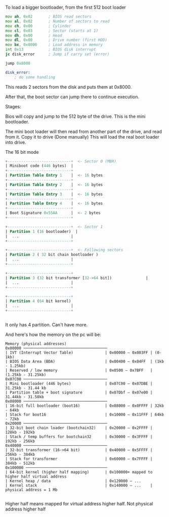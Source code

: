 

To load a bigger bootloader, from the first 512 boot loader



```asm
mov ah, 0x02       ; BIOS read sectors
mov al, 0x02       ; Number of sectors to read
mov ch, 0x00       ; Cylinder
mov cl, 0x03       ; Sector (starts at 1)
mov dh, 0x00       ; Head
mov dl, 0x80       ; Drive number (first HDD)
mov bx, 0x8000     ; Load address in memory
int 0x13           ; BIOS disk interrupt
jc disk_error      ; Jump if carry set (error)

jump 0x8000

disk_error: 
    ; do some handling

```

This reads 2 sectors from the disk and puts them at 0x8000.

After that, the boot sector can jump there to continue execution.



Stages: 

Bios will copy and jump to the 512 byte of the drive. 
This is the mini bootloader. 

The mini boot loader will then read from another part of the drive, and read from it. Copy it to drive (Done manually)
This will load the real boot loader into drive. 

The 16 bit mode



```sql
+----------------------------+  <- Sector 0 (MBR)
| Miniboot code (446 bytes)  |
+----------------------------+
| Partition Table Entry 1    |  <- 16 bytes
+----------------------------+
| Partition Table Entry 2    |  <- 16 bytes
+----------------------------+
| Partition Table Entry 3    |  <- 16 bytes
+----------------------------+
| Partition Table Entry 4    |  <- 16 bytes
+----------------------------+
| Boot Signature 0x55AA      |  <- 2 bytes
+----------------------------+

+----------------------------+  <- Sector 1
| Partition 1 (16 bootloader)  |
|  ...                       |
+----------------------------+

+----------------------------+  <- Following sectors
| Partition 2 ( 32 bit chain bootloader )
|  ...                       |
+----------------------------+

+----------------------------+
| Partition 3 (32 bit transformer [32->64 bit])               |
|  ...                       |
+----------------------------+

+----------------------------+
| Partition 4 (64 bit kernel)
|  ...                       |
+----------------------------+



```
It only has 4 partition. Can't have more. 


And here's how the memory on the pc will be: 

```
Memory (physical addresses)
0x00000 ─────────────────────────────────────
| IVT (Interrupt Vector Table)              | 0x00000 – 0x003FF | (0-1kb)
| BIOS Data Area (BDA)                      | 0x00400 – 0x04FF  | (1kb - 1.25kb)
| Reserved / low memory                     | 0x0500 – 0x7BFF   | (1.25kb - 31.25kb)
0x07C00 ─────────────────────────────────────
| Mini bootloader (446 bytes)               | 0x07C00 – 0x07DBE | 31.25kb - 31.44 kb
| Partition table + boot signature          | 0x07Dbf – 0x07e00 | 31.44kb - 31.50kb
0x08000 ─────────────────────────────────────
| 16-bit full bootloader (boot16)           | 0x08000 – 0x0FFFF | 32kb - 64kb
| Stack for boot16                          | 0x10000 – 0x11FFF | 64kb - 72kb
0x20000 ─────────────────────────────────────
| 32-bit boot chain loader (bootchain32)    | 0x20000 – 0x2FFFF | 128kb - 192kb
| Stack / temp buffers for bootchain32      | 0x30000 – 0x3FFFF | 192kb - 256kb
0x40000 ─────────────────────────────────────
| 32-bit transformer (16->64 bit)           | 0x40000 – 0x5FFFF | 256kb - 384kb
| Stack for transformer                     | 0x60000 – 0x7FFFF | 384kb - 512kb
0x100000 ────────────────────────────────────
| 64-bit kernel (higher half mapping)       | 0x100000+ mapped to higher half virtual address
| Kernel heap / data                        | 0x120000 – ...
| Kernel stack                              | 0x140000 – ...    | physical address = 1 Mb 


```

Higher half means mapped for virtual address higher half. Not physical address higher half

